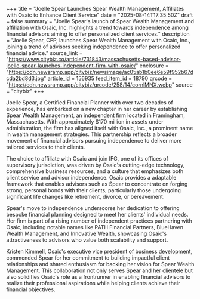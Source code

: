 +++
title = "Joelle Spear Launches Spear Wealth Management, Affiliates with Osaic to Enhance Client Service"
date = "2025-08-14T17:35:50Z"
draft = false
summary = "Joelle Spear's launch of Spear Wealth Management and affiliation with Osaic, Inc. highlights a trend towards independence among financial advisors aiming to offer personalized client services."
description = "Joelle Spear, CFP, launches Spear Wealth Management with Osaic, Inc., joining a trend of advisors seeking independence to offer personalized financial advice."
source_link = "https://www.citybiz.co/article/731843/massachusetts-based-advisor-joelle-spear-launches-independent-firm-with-osaic/"
enclosure = "https://cdn.newsramp.app/citybiz/newsimage/ac05ab1b0ee6e59f952b67dcda2bd8d3.jpg"
article_id = 156935
feed_item_id = 18790
qrcode = "https://cdn.newsramp.app/citybiz/qrcode/258/14/cornlMNX.webp"
source = "citybiz"
+++

<p>Joelle Spear, a Certified Financial Planner with over two decades of experience, has embarked on a new chapter in her career by establishing Spear Wealth Management, an independent firm located in Framingham, Massachusetts. With approximately $170 million in assets under administration, the firm has aligned itself with Osaic, Inc., a prominent name in wealth management strategies. This partnership reflects a broader movement of financial advisors pursuing independence to deliver more tailored services to their clients.</p><p>The choice to affiliate with Osaic and join IFG, one of its offices of supervisory jurisdiction, was driven by Osaic's cutting-edge technology, comprehensive business resources, and a culture that emphasizes both client service and advisor independence. Osaic provides a adaptable framework that enables advisors such as Spear to concentrate on forging strong, personal bonds with their clients, particularly those undergoing significant life changes like retirement, divorce, or bereavement.</p><p>Spear's move to independence underscores her dedication to offering bespoke financial planning designed to meet her clients' individual needs. Her firm is part of a rising number of independent practices partnering with Osaic, including notable names like PATH Financial Partners, BlueHaven Wealth Management, and Innovative Wealth, showcasing Osaic's attractiveness to advisors who value both scalability and support.</p><p>Kristen Kimmell, Osaic's executive vice president of business development, commended Spear for her commitment to building impactful client relationships and shared enthusiasm for backing her vision for Spear Wealth Management. This collaboration not only serves Spear and her clientele but also solidifies Osaic's role as a frontrunner in enabling financial advisors to realize their professional aspirations while helping clients achieve their financial objectives.</p>